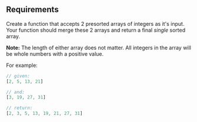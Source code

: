 ## Requirements
Create a function that accepts 2 presorted arrays of integers as it's input. Your function should merge these 2 arrays and return a final *single* sorted array.

**Note:** The length of either array does not matter.  All integers in the array will be whole numbers with a positive value. 

For example:
``` javascript
// given:
[2, 5, 13, 21]

// and:
[3, 19, 27, 31]

// return:
[2, 3, 5, 13, 19, 21, 27, 31]
```